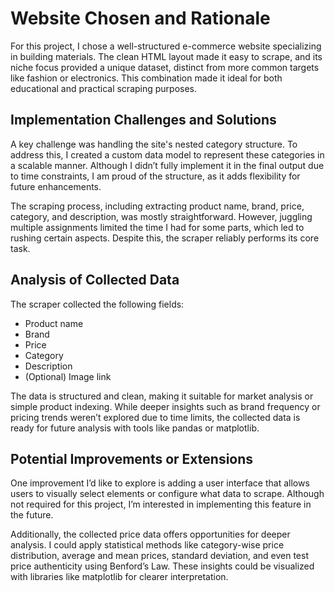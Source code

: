 # Website Chosen and Rationale
For this project, I chose a well-structured e-commerce website specializing in building materials. The clean HTML layout made it easy to scrape, and its niche focus provided a unique dataset, distinct from more common targets like fashion or electronics. This combination made it ideal for both educational and practical scraping purposes.

## Implementation Challenges and Solutions
A key challenge was handling the site's nested category structure. To address this, I created a custom data model to represent these categories in a scalable manner. Although I didn’t fully implement it in the final output due to time constraints, I am proud of the structure, as it adds flexibility for future enhancements.

The scraping process, including extracting product name, brand, price, category, and description, was mostly straightforward. However, juggling multiple assignments limited the time I had for some parts, which led to rushing certain aspects. Despite this, the scraper reliably performs its core task.

## Analysis of Collected Data
The scraper collected the following fields:

- Product name
- Brand
- Price
- Category
- Description
- (Optional) Image link

The data is structured and clean, making it suitable for market analysis or simple product indexing. While deeper insights such as brand frequency or pricing trends weren’t explored due to time limits, the collected data is ready for future analysis with tools like pandas or matplotlib.

## Potential Improvements or Extensions
One improvement I’d like to explore is adding a user interface that allows users to visually select elements or configure what data to scrape. Although not required for this project, I’m interested in implementing this feature in the future.

Additionally, the collected price data offers opportunities for deeper analysis. I could apply statistical methods like category-wise price distribution, average and mean prices, standard deviation, and even test price authenticity using Benford’s Law. These insights could be visualized with libraries like matplotlib for clearer interpretation.

